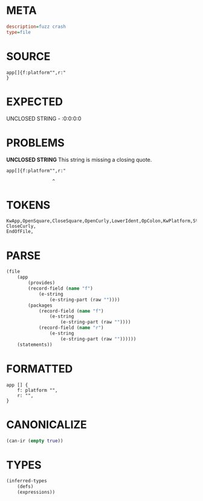 # META
~~~ini
description=fuzz crash
type=file
~~~
# SOURCE
~~~roc
app[]{f:platform"",r:"
}
~~~
# EXPECTED
UNCLOSED STRING - :0:0:0:0
# PROBLEMS
**UNCLOSED STRING**
This string is missing a closing quote.

```roc
app[]{f:platform"",r:"
```
                     ^


# TOKENS
~~~zig
KwApp,OpenSquare,CloseSquare,OpenCurly,LowerIdent,OpColon,KwPlatform,StringStart,StringPart,StringEnd,Comma,LowerIdent,OpColon,StringStart,StringPart,StringEnd,
CloseCurly,
EndOfFile,
~~~
# PARSE
~~~clojure
(file
	(app
		(provides)
		(record-field (name "f")
			(e-string
				(e-string-part (raw ""))))
		(packages
			(record-field (name "f")
				(e-string
					(e-string-part (raw ""))))
			(record-field (name "r")
				(e-string
					(e-string-part (raw ""))))))
	(statements))
~~~
# FORMATTED
~~~roc
app [] {
	f: platform "",
	r: "",
}
~~~
# CANONICALIZE
~~~clojure
(can-ir (empty true))
~~~
# TYPES
~~~clojure
(inferred-types
	(defs)
	(expressions))
~~~
